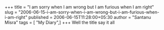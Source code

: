 +++
title = "I am sorry when I am wrong but I am furious when I am right"
slug = "2006-06-15-i-am-sorry-when-i-am-wrong-but-i-am-furious-when-i-am-right"
published = 2006-06-15T11:28:00+05:30
author = "Santanu Misra"
tags = [ "My Diary",]
+++
Well the title say it all
